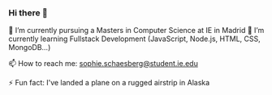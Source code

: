 ### Hi there 👋

<!--
**sophieschaesberg/sophieschaesberg** is a ✨ _special_ ✨ repository because its `README.md` (this file) appears on your GitHub profile.

Here are some ideas to get you started:
-->
🔭 I’m currently pursuing a Masters in Computer Science at IE in Madrid
🌱 I’m currently learning Fullstack Development (JavaScript, Node.js, HTML, CSS, MongoDB...)
<!--
- 👯 I’m looking to collaborate on ...
- 🤔 I’m looking for help with ...
- 💬 Ask me about ...
-->
📫 How to reach me: sophie.schaesberg@student.ie.edu
<!--
- 😄 Pronouns: ...
-->
⚡ Fun fact: I've landed a plane on a rugged airstrip in Alaska

